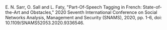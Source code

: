 E. N. Sarr, O. Sall and L. Faty, "Part-Of-Speech Tagging in French: State-of-the-Art and Obstacles," 2020 Seventh International Conference on Social Networks Analysis, Management and Security (SNAMS), 2020, pp. 1-6, doi: 10.1109/SNAMS52053.2020.9336546.
